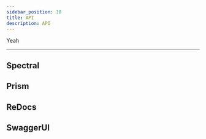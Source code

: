 ```yaml
---
sidebar_position: 10
title: API
description: API
---
```


Yeah

---

## Spectral

## Prism

## ReDocs

## SwaggerUI